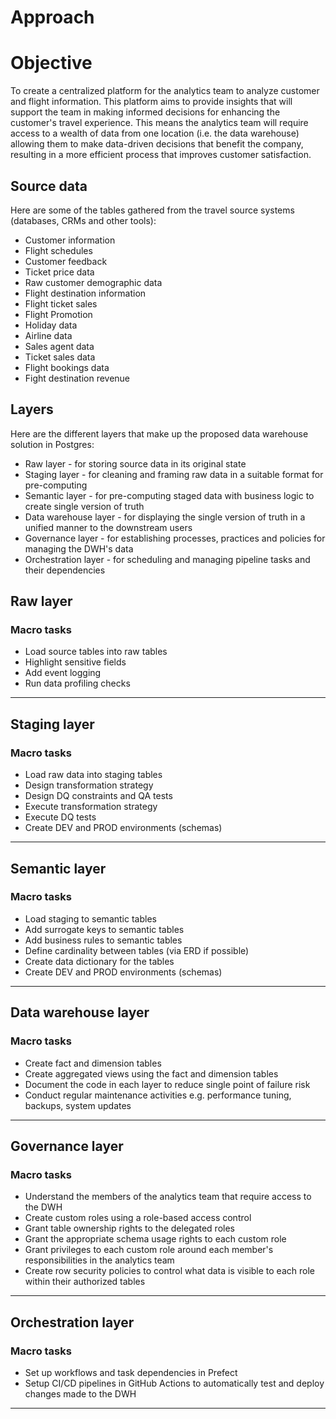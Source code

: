 # Approach 



# Objective 

To create a centralized platform for the analytics team to analyze customer and flight information. This platform aims to provide insights that will support the team in making informed decisions for enhancing the customer's travel experience. This means the analytics team will require access to a wealth of data from one location (i.e. the data warehouse) allowing them to make data-driven decisions that benefit the company, resulting in a more efficient process that improves customer satisfaction. 


## Source data 

Here are some of the tables gathered from the travel source systems (databases, CRMs and other tools):

- Customer information
- Flight schedules
- Customer feedback
- Ticket price data
- Raw customer demographic data
- Flight destination information
- Flight ticket sales
- Flight Promotion
- Holiday data
- Airline data
- Sales agent data
- Ticket sales data 
- Flight bookings data 
- Fight destination revenue


## Layers 

Here are the different layers that make up the proposed data warehouse solution in Postgres:

* Raw layer - for storing source data in its original state 
* Staging layer - for cleaning and framing raw data in a suitable format for pre-computing
* Semantic layer - for pre-computing staged data with business logic to create single version of truth 
* Data warehouse layer - for displaying the single version of truth in a unified manner to the downstream users 
* Governance layer - for establishing processes, practices and policies for managing the DWH's data  
* Orchestration layer - for scheduling and managing pipeline tasks and their dependencies 




## Raw layer

### Macro tasks

- Load source tables into raw tables
- Highlight sensitive fields
- Add event logging
- Run data profiling checks






***

## Staging layer 

### Macro tasks

- Load raw data into staging tables
- Design transformation strategy
- Design DQ constraints and QA tests
- Execute transformation strategy
- Execute DQ tests
- Create DEV and PROD environments (schemas)




***

## Semantic layer  

### Macro tasks
- Load staging to semantic tables
- Add surrogate keys to semantic tables
- Add business rules to semantic tables
- Define cardinality between tables (via ERD if possible)
- Create data dictionary for the tables
- Create DEV and PROD environments (schemas)




***

## Data warehouse layer 

### Macro tasks
- Create fact and dimension tables
- Create aggregated views using the fact and dimension tables
- Document the code in each layer to reduce single point of failure risk
- Conduct regular maintenance activities e.g. performance tuning, backups, system updates




***

## Governance layer 

### Macro tasks
- Understand the members of the analytics team that require access to the DWH
- Create custom roles using a role-based access control
- Grant table ownership rights to the delegated roles
- Grant the appropriate schema usage rights to each custom role
- Grant privileges to each custom role around each member's responsibilities in the analytics team
- Create row security policies to control what data is visible to each role within their authorized tables




***

## Orchestration layer 

### Macro tasks


- Set up workflows and task dependencies in Prefect
- Setup CI/CD pipelines in GitHub Actions to automatically test and deploy changes made to the DWH




***
